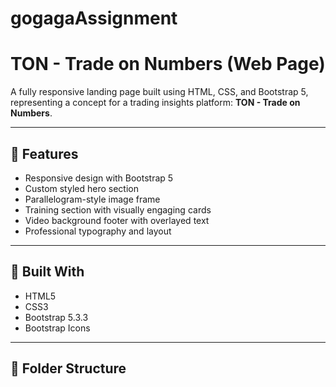 # gogagaAssignment
# TON - Trade on Numbers (Web Page)

A fully responsive landing page built using HTML, CSS, and Bootstrap 5, representing a concept for a trading insights platform: **TON - Trade on Numbers**.

---

## 🚀 Features

- Responsive design with Bootstrap 5
- Custom styled hero section
- Parallelogram-style image frame
- Training section with visually engaging cards
- Video background footer with overlayed text
- Professional typography and layout

---

## 🧱 Built With

- HTML5
- CSS3
- Bootstrap 5.3.3
- Bootstrap Icons

---

## 📁 Folder Structure

